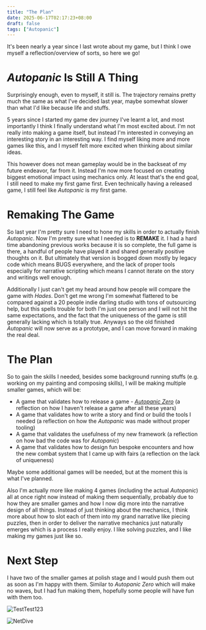 ```yaml
---
title: "The Plan"
date: 2025-06-17T02:17:23+08:00
draft: false
tags: ["Autopanic"]
---
```


It's been nearly a year since I last wrote about my game, but I think I owe myself a reflection/overview of sorts, so here we go!

# *Autopanic* Is Still A Thing

Surprisingly enough, even to myself, it still is. The trajectory remains pretty much the same as what I've decided last year, maybe somewhat slower than what I'd like because life and stuffs.

5 years since I started my game dev journey I've learnt a lot, and most importantly I think I finally understand what I'm most excited about. I'm not really into making a game itself, but instead I'm interested in conveying an interesting story in an interesting way. I find myself liking more and more games like this, and I myself felt more excited when thinking about similar ideas.

This however does not mean gameplay would be in the backseat of my future endeavor, far from it. Instead I'm now more focused on creating biggest emotional impact using mechanics only. At least that's the end goal, I still need to make my first game first. Even technically having a released game, I still feel like *Autopanic* is my first game.

# Remaking The Game

So last year I'm pretty sure I need to hone my skills in order to actually finish *Autopanic*. Now I'm pretty sure what I needed is to **REMAKE** it. I had a hard time abandoning previous works because it is so complete, the full game is there, a handful of people have played it and shared generally positive thoughts on it. But ultimately that version is bogged down mostly by legacy code which means BUGS everywhere, and the lack of proper tools especially for narrative scripting which means I cannot iterate on the story and writings well enough.

Additionally I just can't get my head around how people will compare the game with *Hades*. Don't get me wrong I'm somewhat flattered to be compared against a 20 people indie darling studio with tons of outsourcing help, but this spells trouble for both I'm just one person and I will not hit the same expectations, and the fact that the uniqueness of the game is still generally lacking which is totally true. Anyways so the old finished *Autopanic* will now serve as a prototype, and I can move forward in making the real deal.

# The Plan

So to gain the skills I needed, besides some background running stuffs (e.g. working on my painting and composing skills), I will be making multiple smaller games, which will be:

- A game that validates how to release a game - [*Autopanic Zero*](https://store.steampowered.com/app/1423670) (a reflection on how I haven't release a game after all these years)
- A game that validates how to write a story and find or build the tools I needed (a reflection on how the *Autopanic* was made without proper tooling)
- A game that validates the usefulness of my new framework (a reflection on how bad the code was for *Autopanic*)
- A game that validates how to design fun bespoke encounters and how the new combat system that I came up with fairs (a reflection on the lack of uniqueness)

Maybe some additional games will be needed, but at the moment this is what I've planned.

Also I'm actually more like making 4 games (including the actual *Autopanic*) all at once right now instead of making them sequentially, probably due to how they are smaller games and how I now dig more into the narrative design of all things. Instead of just thinking about the mechanics, I think more about how to slot each of them into my grand narrative like piecing puzzles, then in order to deliver the narrative mechanics just naturally emerges which is a process I really enjoy. I like solving puzzles, and I like making my games just like so.

# Next Step

I have two of the smaller games at polish stage and I would push them out as soon as I'm happy with them. Similar to *Autopanic Zero* which will make no waves, but I had fun making them, hopefully some people will have fun with them too.

![TestTest123](/images/posts/autopanic-devlog/0026/AI.jpg)

![NetDive](/images/posts/autopanic-devlog/0026/NetDive.gif)